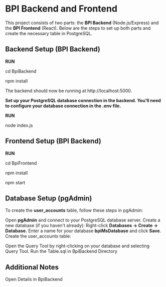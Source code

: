 # BPI Backend and Frontend

This project consists of two parts: the **BPI Backend** (Node.js/Express) and the **BPI Frontend** (React). Below are the steps to set up both parts and create the necessary table in PostgreSQL.


## Backend Setup (BPI Backend)

**RUN**

cd BpiBackend

npm install

The backend should now be running at http://localhost:5000.


**Set up your PostgreSQL database connection in the backend. You’ll need to configure your database connection in the .env file.** 

**RUN**

node index.js


## Frontend Setup (BPI Backend)
**RUN**

cd BpiFrontend

npm install

npm start


## Database Setup (pgAdmin)
To create the **user_accounts** table, follow these steps in pgAdmin:

Open **pgAdmin** and connect to your PostgreSQL database server.
Create a new database (if you haven't already):
Right-click **Databases → Create → Database.**
Enter a name for your database **bpiMsDatabase** and click **Save**.
Create the user_accounts table:

Open the Query Tool by right-clicking on your database and selecting Query Tool.
Run the Table.sql in BpiBackend Directory


## Additional Notes

Open Details in BpiBackend 
